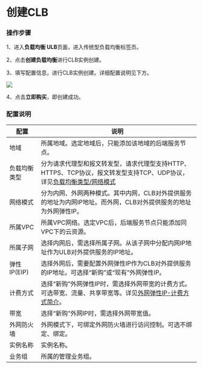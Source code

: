 # 创建CLB


### 操作步骤

1、进入**负载均衡 ULB**页面，进入传统型负载均衡标签页。

2、点击**创建负载均衡**进行CLB实例创建。

3、填写配置信息，进行CLB实例创建。详细配置说明见下方。

![](/images/createulb2.png)

4、点击**立即购买**，即创建成功。


### 配置说明

|配置|说明|
|---|---|
|地域|所属地域。选定地域后，只能添加该地域的后端服务节点。|
|负载均衡类型|分为请求代理型和报文转发型，请求代理型支持HTTP、HTTPS、TCP协议，报文转发型支持TCP、UDP协议，详见[负载均衡类型/网络模式](https://docs.ucloud.cn/ulb/fast/createulb/networktype)|
|网络模式|分为内网、外网两种模式。其中内网，CLB对外提供服务的地址为内网IP地址。而外网，CLB对外提供服务的地址为外网弹性IP。|
|所属VPC|所属VPC网络。选定VPC后，后端服务节点只能添加同VPC下的云资源。|
|所属子网|选择内网后，需选择所属子网。从该子网中分配内网IP地址作为ULB对外提供服务的IP地址。|
|弹性IP(EIP)|选择外网后，需要配置外网弹性IP作为CLB对外提供服务的IP地址。可选择“新购”或“现有”外网弹性IP。|
|计费方式|选择“新购”外网弹性IP时，需选择外网带宽的计费方式。可选带宽、流量、共享带宽等。详见[外网弹性IP-计费方式简介](https://docs.ucloud.cn/unet/eip/introduction)。|
|带宽|选择“新购”外网IP时，需选择外网带宽值。|
|外网防火墙|外网模式下，可绑定外网防火墙进行访问控制。可选不绑定、绑定。|
|实例名称|实例名称。|
|业务组|所属的管理业务组。|


